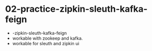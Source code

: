 # 02-practice-zipkin-sleuth-kafka-feign
* -zipkin-sleuth-kafka-feign
* workable with zookeep and kafka. 
* workable for sleuth and zipkin ui
